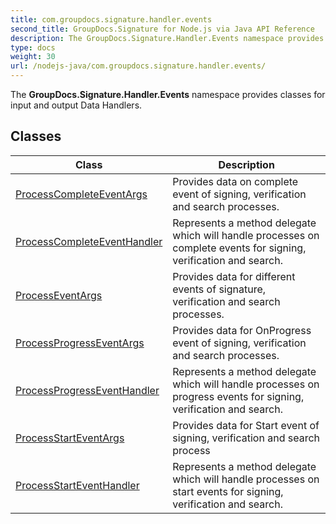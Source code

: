 ```yaml
---
title: com.groupdocs.signature.handler.events
second_title: GroupDocs.Signature for Node.js via Java API Reference
description: The GroupDocs.Signature.Handler.Events namespace provides classes for input and output Data Handlers.
type: docs
weight: 30
url: /nodejs-java/com.groupdocs.signature.handler.events/
---
```


The **GroupDocs.Signature.Handler.Events** namespace provides classes for input and output Data Handlers.


## Classes

| Class | Description |
| --- | --- |
| [ProcessCompleteEventArgs](../com.groupdocs.signature.handler.events/processcompleteeventargs) | Provides data on complete event of signing, verification and search processes. |
| [ProcessCompleteEventHandler](../com.groupdocs.signature.handler.events/processcompleteeventhandler) | Represents a method delegate which will handle processes on complete events for signing, verification and search. |
| [ProcessEventArgs](../com.groupdocs.signature.handler.events/processeventargs) | Provides data for different events of signature, verification and search processes. |
| [ProcessProgressEventArgs](../com.groupdocs.signature.handler.events/processprogresseventargs) | Provides data for OnProgress event of signing, verification and search processes. |
| [ProcessProgressEventHandler](../com.groupdocs.signature.handler.events/processprogresseventhandler) | Represents a method delegate which will handle processes on progress events for signing, verification and search. |
| [ProcessStartEventArgs](../com.groupdocs.signature.handler.events/processstarteventargs) | Provides data for Start event of signing, verification and search process |
| [ProcessStartEventHandler](../com.groupdocs.signature.handler.events/processstarteventhandler) | Represents a method delegate which will handle processes on start events for signing, verification and search. |
